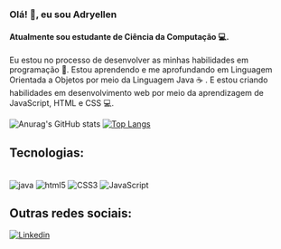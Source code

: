 ### Olá! 👋, eu sou Adryellen
#### Atualmente sou estudante de Ciência da Computação &#x1F4BB;.
Eu estou no processo de desenvolver as minhas habilidades em programação &#x1F642;. Estou aprendendo e me aprofundando em Linguagem Orientada a Objetos por meio da Linguagem Java &#x2615; . E estou criando habilidades em desenvolvimento web por meio da aprendizagem de JavaScript, HTML e CSS &#x1F4BB;.
<br>



![Anurag's GitHub stats](https://github-readme-stats.vercel.app/api?username=adryalves&show_icons=true&theme=synthwave)
    [![Top Langs](https://github-readme-stats.vercel.app/api/top-langs/?username=adryalves&layout=compact&theme=synthwave)](https://github.com/anuraghazra/github-readme-stats)

## Tecnologias:
<div style="display:inline-block"><br/>
<img align=center alt="java"  src="https://img.shields.io/badge/Java-ED8B00?style=for-the-badge&logo=openjdk&logoColor=white">

<img align=center alt="html5"  src="https://img.shields.io/badge/HTML5-E34F26?style=for-the-badge&logo=html5&logoColor=white">

<img align=center alt="CSS3"  src="https://img.shields.io/badge/CSS3-1572B6?style=for-the-badge&logo=css3&logoColor=white">

<img align=center alt="JavaScript"  src="https://img.shields.io/badge/JavaScript-323330?style=for-the-badge&logo=javascript&logoColor=F7DF1E">


</div>
 <br>
 

 
 ## Outras redes sociais:
 
[![Linkedin](https://img.shields.io/badge/LinkedIn-0077B5?style=for-the-badge&logo=linkedin&logoColor=white)](https://www.linkedin.com/in/adryellenalves/)


